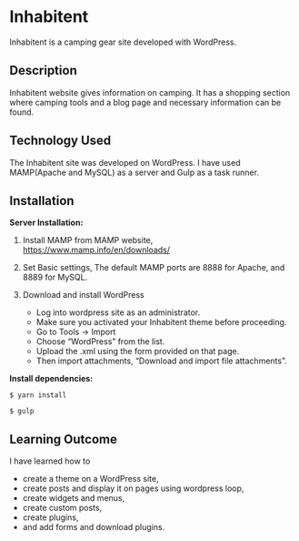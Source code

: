 # Inhabitent

Inhabitent is a camping gear site developed  with WordPress.

## Description

Inhabitent website gives information on camping. It has a shopping section where 
camping tools and a blog page and necessary information can be found.

## Technology Used

The Inhabitent site was developed on WordPress. I have used MAMP(Apache and MySQL) as a server and Gulp as a task runner. 

## Installation

**Server Installation:**

1. Install MAMP from MAMP website, https://www.mamp.info/en/downloads/
2. Set Basic settings, The default MAMP ports are 8888 for Apache, and 8889 for MySQL.
3. Download and install WordPress

    - Log into wordpress site as an administrator.
    - Make sure you activated your Inhabitent theme before proceeding.
    - Go to Tools → Import
    - Choose “WordPress” from the list.
    - Upload the .xml using the form provided on that page.
    - Then import attachments, “Download and import file attachments”.

**Install dependencies:**

`$ yarn install`

`$ gulp`

## Learning Outcome

I have learned how to 
- create  a theme on a WordPress site, 
- create posts and display it on pages using wordpress loop,
- create widgets and menus,
- create custom posts,
- create plugins,
- and add forms and download plugins.



 

